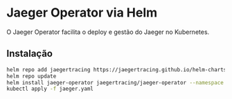 # Jaeger Operator via Helm

O Jaeger Operator facilita o deploy e gestão do Jaeger no Kubernetes.

## Instalação

```sh
helm repo add jaegertracing https://jaegertracing.github.io/helm-charts
helm repo update
helm install jaeger-operator jaegertracing/jaeger-operator --namespace observability --create-namespace
kubectl apply -f jaeger.yaml
```
